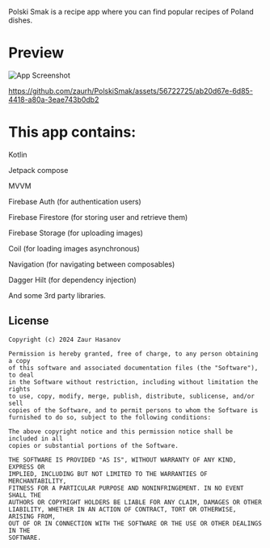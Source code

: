 Polski Smak is a recipe app where you can find popular recipes of Poland dishes.

# Preview

![App Screenshot](https://i.hizliresim.com/8cotxxq.png)





https://github.com/zaurh/PolskiSmak/assets/56722725/ab20d67e-6d85-4418-a80a-3eae743b0db2






# This app contains: 


Kotlin

Jetpack compose

MVVM

Firebase Auth (for authentication users)

Firebase Firestore (for storing user and retrieve them)

Firebase Storage (for uploading images)

Coil (for loading images asynchronous)

Navigation (for navigating between composables)

Dagger Hilt (for dependency injection)

And some 3rd party libraries.




## License
```
Copyright (c) 2024 Zaur Hasanov

Permission is hereby granted, free of charge, to any person obtaining a copy
of this software and associated documentation files (the "Software"), to deal
in the Software without restriction, including without limitation the rights
to use, copy, modify, merge, publish, distribute, sublicense, and/or sell
copies of the Software, and to permit persons to whom the Software is
furnished to do so, subject to the following conditions:

The above copyright notice and this permission notice shall be included in all
copies or substantial portions of the Software.

THE SOFTWARE IS PROVIDED "AS IS", WITHOUT WARRANTY OF ANY KIND, EXPRESS OR
IMPLIED, INCLUDING BUT NOT LIMITED TO THE WARRANTIES OF MERCHANTABILITY,
FITNESS FOR A PARTICULAR PURPOSE AND NONINFRINGEMENT. IN NO EVENT SHALL THE
AUTHORS OR COPYRIGHT HOLDERS BE LIABLE FOR ANY CLAIM, DAMAGES OR OTHER
LIABILITY, WHETHER IN AN ACTION OF CONTRACT, TORT OR OTHERWISE, ARISING FROM,
OUT OF OR IN CONNECTION WITH THE SOFTWARE OR THE USE OR OTHER DEALINGS IN THE
SOFTWARE.
